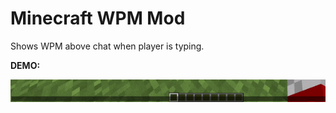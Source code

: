 # Minecraft WPM Mod

Shows WPM above chat when player is typing.


**DEMO:**

![Alt Text](https://raw.githubusercontent.com/hardyethan/minecraftwpm/1.19/demo.gif)